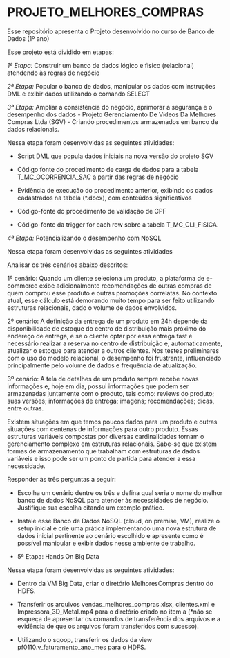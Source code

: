 # PROJETO_MELHORES_COMPRAS

Esse repositório apresenta o Projeto desenvolvido no curso de Banco de Dados (1º ano)

Esse projeto está dividido em etapas:

*1ª Etapa:* Construir um banco de dados lógico e fisico (relacional) atendendo às regras de negócio

*2ª Etapa:* Popular o banco de dados, manipular os dados com instruções DML e exibir dados utilizando o comando SELECT

*3ª Etapa:* Ampliar a consistência do negócio, aprimorar a segurança e o desempenho dos dados - Projeto Gerenciamento De Vídeos Da Melhores Compras Ltda (SGV) - Criando procedimentos armazenados em banco de dados relacionais.

Nessa etapa foram desenvolvidas as seguintes atividades:

*  Script DML  que popula dados iniciais na nova versão do projeto SGV

*  Código fonte do procedimento de carga de dados para a tabela T_MC_OCORRENCIA_SAC a partir das regras de negócio

*  Evidência de execução do procedimento anterior, exibindo os dados cadastrados na tabela (*.docx), com conteúdos significativos

*  Código-fonte do procedimento de validação de CPF

*  Código-fonte da trigger for each row sobre a tabela T_MC_CLI_FISICA.

*4ª Etapa:* Potencializando o desempenho com NoSQL 

Nessa etapa foram desenvolvidas as seguintes atividades

Analisar os três cenários abaixo descritos:

1º cenário: Quando um cliente seleciona um produto, a plataforma de e-commerce exibe adicionalmente recomendações de outras compras de quem comprou esse produto e outras promoções correlatas. No contexto atual, esse cálculo está demorando muito tempo para ser feito utilizando estruturas relacionais, dado o volume de dados envolvidos.

2º cenário: A definição da entrega de um produto em 24h depende da disponibilidade de estoque do centro de distribuição mais próximo do endereço de entrega, e se o cliente optar por essa entrega fast é necessário realizar a reserva no centro de distribuição e, automaticamente, atualizar o estoque para atender a outros clientes. Nos testes preliminares com o uso do modelo relacional, o desempenho foi frustrante, influenciado principalmente pelo volume de dados e frequência de atualização.

3º cenário: A tela de detalhes de um produto sempre recebe novas informações e, hoje em dia, possui informações que podem ser armazenadas juntamente com o produto, tais como: reviews do produto; suas versões; informações de entrega; imagens; recomendações; dicas, entre outras.

Existem situações em que temos poucos dados para um produto e outras situações com centenas de informações para outro produto. Essas estruturas variáveis compostas por diversas cardinalidades tornam o gerenciamento complexo em estruturas relacionais.  Sabe-se que existem formas de armazenamento que trabalham com estruturas de dados variáveis e isso pode ser um ponto de partida para atender a essa necessidade.

Responder às três perguntas a seguir:

*  Escolha um cenário dentre os três e defina qual seria o nome do melhor banco de dados NoSQL para atender às necessidades de negócio. Justifique sua escolha citando um exemplo prático.

*  Instale esse Banco de Dados NoSQL (cloud, on premise, VM), realize o setup inicial e crie uma prática implementando uma nova estrutura de dados inicial pertinente ao cenário escolhido e apresente como é possível manipular e exibir dados nesse ambiente de trabalho.


* 5ª Etapa: Hands On Big Data

 Nessa etapa foram desenvolvidas as seguintes atividades: 
 
*  Dentro da VM Big Data, criar o diretório MelhoresCompras dentro do HDFS.

*  Transferir os arquivos vendas_melhores_compras.xlsx, clientes.xml e Impressora_3D_Metal.mp4 para o diretório criado no item a (*não se esqueça de apresentar os comandos de transferência dos arquivos e a evidência de que os arquivos foram transferidos com sucesso).

*  Utilizando o sqoop, transferir os dados da view pf0110.v_faturamento_ano_mes para o HDFS.
